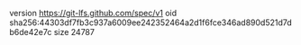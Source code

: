 version https://git-lfs.github.com/spec/v1
oid sha256:44303df7fb3c937a6009ee242352464a2d1f6fce346ad890d521d7db6de42e7c
size 24787
